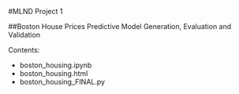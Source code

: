 #MLND Project 1

##Boston House Prices
Predictive Model Generation, Evaluation and Validation 
    
Contents:
    
* boston_housing.ipynb
* boston_housing.html
* boston_housing_FINAL.py
